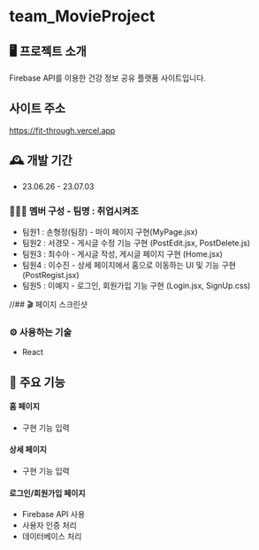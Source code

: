 # team_MovieProject

## 🖥️ 프로젝트 소개

Firebase API를 이용한 건강 정보 공유 플랫폼 사이트입니다.

## 사이트 주소

https://fit-through.vercel.app

## 🕰️ 개발 기간

- 23.06.26 - 23.07.03

### 🧑‍🤝‍🧑 멤버 구성 - 팀명 : 취업시켜조

- 팀원1 : 손형정(팀장) - 마이 페이지 구현(MyPage.jsx)
- 팀원2 : 서경모 - 게시글 수정 기능 구현 (PostEdit.jsx, PostDelete.js)
- 팀원3 : 최수아 - 게시글 작성, 게시글 페이지 구현 (Home.jsx)
- 팀원4 : 이수진 - 상세 페이지에서 홈으로 이동하는 UI 및 기능 구현 (PostRegist.jsx)
- 팀원5 : 이예지 - 로그인, 회원가입 기능 구현 (Login.jsx, SignUp.css)

//## 🎬 페이지 스크린샷

### ⚙️ 사용하는 기술

- React

## 📌 주요 기능

#### 홈 페이지

- 구현 기능 입력

#### 상세 페이지

- 구현 기능 입력

#### 로그인/회원가입 페이지

- Firebase API 사용
- 사용자 인증 처리
- 데이터베이스 처리
